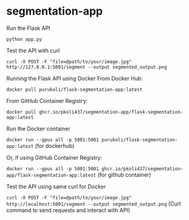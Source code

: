 # segmentation-app

Run the Flask API

`python app.py`

Test the API with curl

`curl -X POST -F "file=@path/to/your/image.jpg" http://127.0.0.1:5001/segment --output segmented_output.png`

Running the Flask API using Docker
From Docker Hub:

`docker pull purukoli/flask-segmentation-app:latest`

From GitHub Container Registry:

`docker pull ghcr.io/pkoli437/segmentation-app/flask-segmentation-app:latest`

Run the Docker container

`docker run --gpus all -p 5001:5001 purukoli/flask-segmentation-app:latest`     (for dockerhub)

Or, if using GitHub Container Registry:

`docker run --gpus all -p 5001:5001 ghcr.io/pkoli437/segmentation-app/flask-segmentation-app:latest`    (for github container)

Test the API using same curl for Docker  

`curl -X POST -F "file=@path/to/your/image.jpg" http://localhost:5001/segment --output segmented_output.png` (Curl command to send requests and interact with API)
